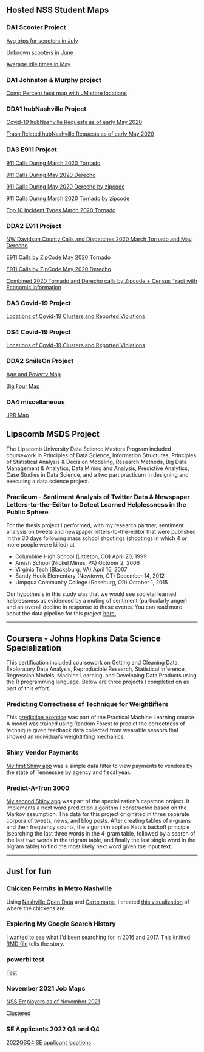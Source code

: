 ## Hosted NSS Student Maps

### DA1 Scooter Project  

<a href = "da1/july_avg_trip_per_scooter.html"> Avg trips for scooters in July</a>

<a href = "da1/RKJune.html"> Unknown scooters in June</a>  

<a href = "da1/May_avg_idle_and_daily_trip.html"> Average idle times in May</a>

### DA1 Johnston & Murphy project
<a href = "da1/COMP_PCT_mapped_stores.html "> Comp Percent heat map with JM store locations</a>

### DDA1 hubNashville Project
<a href = "dda1/covid_map.html"> Covid-19 hubNashville Requests as of early May 2020</a>   

<a href = "dda1/trash_request_map.html"> Trash Related hubNashville Requests as of early May 2020</a>

### DA3 E911 Project
<a href = "da3/dustin_march2020_tornado.html">911 Calls During March 2020 Tornado</a>  

<a href = "da3/dustin_may2020_derecho_map.html">911 Calls During May 2020 Derecho</a>

<a href = "da3/mark-Derecho-911-Calls-Map.html">911 Calls During May 2020 Derecho by zipcode</a>  

<a href = "da3/mark-Tornado-911-Calls-Map.html">911 Calls During March 2020 Tornado by zipcode</a>  

<a href = "da3/aaron_TornadoIncidentTypeTop10.html">Top 10 Incident Types March 2020 Tornado</a>



### DDA2 E911 Project
<a href = "dda2/owen_nw_storms_cluster.html"> NW Davidson County Calls and Dispatches 2020 March Tornado and May Derecho</a>  

<a href = "dda2/paul_new_map_911_tornado.html">E911 Calls by ZipCode May 2020 Tornado</a>  

<a href = "dda2/paul_new_map_911_derecho.html">E911 Calls by ZipCode May 2020 Derecho</a>  

<a href = "dda2/ross_storm_economic_map.html"> Combined 2020 Tornado and Derecho calls by Zipcode + Census Tract with Economic Information</a>


### DA3 Covid-19 Project
<a href = "da3/outbreak_violations_map.html"> Locations of Covid-19 Clusters and Reported Violations </a>  

### DS4 Covid-19 Project
<a href = "ds4/maggi_mapincidents.html"> Locations of Covid-19 Clusters and Reported Violations </a>  

### DDA2 SmileOn Project
<a href = "dda2/jdcg_age_poverty_map.html">Age and Poverty Map</a>   

<a href = "dda2/mia_big_four_map.html">Big Four Map</a>

### DA4 miscellaneous
<a href = "da4/cluster_art_map_37201.html">JRR Map</a>


## Lipscomb MSDS Project
The Lipscomb University Data Science Masters Program included coursework in Principles of Data Science, Information Structures, Principles of Statistical Analysis &amp; Decision Modeling, Research Methods, Big Data Management &amp; Analytics, Data Mining and Analysis, Predictive Analytics, Case Studies in Data Science, and a two part practicum in designing and executing a data science project.

### Practicum - Sentiment Analysis of Twitter Data &amp; Newspaper Letters-to-the-Editor to Detect Learned Helplessness in the Public Sphere
For the thesis project I performed, with my research partner, sentiment analysis on tweets and newspaper letters-to-the-editor that were published in the 30 days following mass school shootings (shootings in which 4 or more people were killed) at
 - Columbine High School (Littleton, CO) April 20, 1999
 - Amish School (Nickel Mines, PA) October 2, 2006
 - Virginia Tech (Blacksburg, VA) April 16, 2007
 - Sandy Hook Elementary (Newtown, CT) December 14, 2012
 - Umpqua Community College (Roseburg, OR) October 1, 2015

Our hypothesis in this study was that we would see societal learned helplessness as evidenced by a muting of sentiment (particularly anger) and an overall decline in response to these events. You can read more about the data pipeline for this project
<a href="http://bit.ly/schoolshootingdata" target="_blank">here.</a>

<hr>

## Coursera - Johns Hopkins Data Science Specialization
This certification included coursework on Getting and Cleaning Data, Exploratory Data Analysis, Reproducible Research, Statistical Inference, Regression Models, Machine Learning, and Developing Data Products using the R programming language. Below are three projects I completed on as part of this effort.

### Predicting Correctness of Technique for Weightlifters
This <a href="/PML_Project.html" target="_blank">prediction exercise</a> was part of the Practical Machine Learning course. A model was trained using Random Forest to predict the correctness of technique given feedback data collected from wearable sensors that showed an individual’s weightlifting mechanics.

### Shiny Vendor Payments
<a href="https://marylvv.shinyapps.io/Shiny-VendorPayments/" target="_blank">My first Shiny app</a>
was a simple data filter to view payments to vendors by the state of Tennessee by agency and fiscal year.


### Predict-A-Tron 3000
<a href="https://marylvv.shinyapps.io/PredictATron3000/" target="_blank">My second Shiny app</a> was part of the specialization’s capstone project. It implements a next word prediction algorithm I constructed based on the Markov assumption. The data for this project originated in three separate corpora of tweets, news, and blog posts. After creating tables of n-grams and their frequency counts, the algorithm applies Katz’s backoff principle (searching the last three words in the 4-gram table, followed by a search of the last two words in the trigram table, and finally the last single word in the bigram table) to find the most likely next word given the input text.

<hr>

## Just for fun

### Chicken Permits in Metro Nashville
Using
<a href="https://data.nashville.gov/" target="_blank">Nashville Open Data</a> and
<a href="https://carto.com/" target="_blank">Carto maps</a>, I created
<a href="https://bit.ly/nashvillechickens" target="_blank">this visualization</a> of where the chickens are.

### Exploring My Google Search History
I wanted to see what I'd been searching for in 2016 and 2017.
<a href="google_search.html" target="_blank">This knitted RMD file</a> tells the story.


### powerbi test
<a href = "powerbi-test.html">Test</a>

### November 2021 Job Maps
<a href = "nss/jobmap.html"> NSS Employers as of November 2021</a>  

<a href = "nss/jobmap_clusters.html"> Clustered</a>

### SE Applicants 2022 Q3 and Q4
<a href = "nss/SE_Q3Q4_map.html">  2022Q3Q4 SE applicant locations </a>


